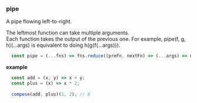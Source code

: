 ### pipe  

A pipe flowing left-to-right.

The leftmost function can take multiple arguments.  
Each function takes the output of the previous one.
For example, pipe(f, g, h)(...args) is equivalent to doing h(g(f(...args))).

```js
  const pipe = (...fns) => fns.reduce((preFn, nextFn) => (...args) => nextFn(preFn(...args)));
```

**example**

```js
  const add = (x, y) => x + y;
  const plus = (x) => x * 2;
  
  compose(add, plus)(1, 2); // 6
```
